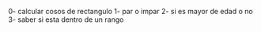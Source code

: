 0- calcular cosos de rectangulo
1- par o impar
2- si es mayor de edad o no
3- saber si esta dentro de un rango